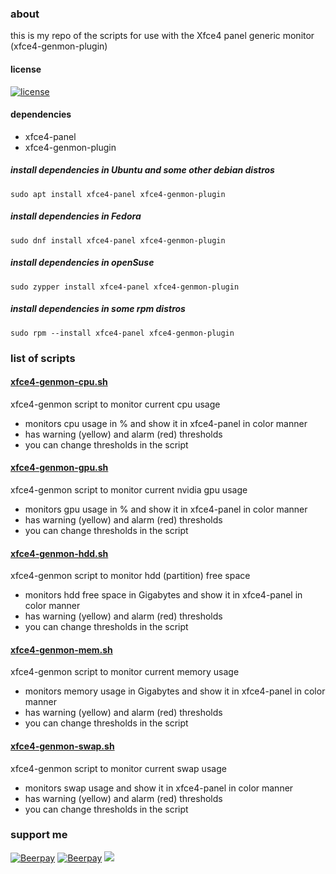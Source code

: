 ### about
this is my repo of the scripts for use with the Xfce4 panel generic monitor (xfce4-genmon-plugin)

#### license  
[![license](https://img.shields.io/github/license/almaceleste/xfce4-genmon-scripts.svg?longCache=true)](https://github.com/almaceleste/xfce4-genmon-scripts/blob/master/LICENSE)

<!-- #### wiki -->

#### dependencies
* xfce4-panel
* xfce4-genmon-plugin
##### install dependencies in Ubuntu and some other debian distros
```
sudo apt install xfce4-panel xfce4-genmon-plugin
```
##### install dependencies in Fedora
```
sudo dnf install xfce4-panel xfce4-genmon-plugin
```
##### install dependencies in openSuse
```
sudo zypper install xfce4-panel xfce4-genmon-plugin
```
##### install dependencies in some rpm distros
```
sudo rpm --install xfce4-panel xfce4-genmon-plugin
```

### list of scripts 
#### [xfce4-genmon-cpu.sh](https://github.com/almaceleste/xfce4-genmon-scripts/raw/master/src/xfce4-genmon-cpu.sh 'download')  
xfce4-genmon script to monitor current cpu usage
* monitors cpu usage in % and show it in xfce4-panel in color manner
* has warning (yellow) and alarm (red) thresholds
* you can change thresholds in the script

#### [xfce4-genmon-gpu.sh](https://github.com/almaceleste/xfce4-genmon-scripts/raw/master/src/xfce4-genmon-gpu.sh 'download')  
xfce4-genmon script to monitor current nvidia gpu usage
* monitors gpu usage in % and show it in xfce4-panel in color manner
* has warning (yellow) and alarm (red) thresholds
* you can change thresholds in the script

#### [xfce4-genmon-hdd.sh](https://github.com/almaceleste/xfce4-genmon-scripts/raw/master/src/xfce4-genmon-hdd.sh 'download')  
xfce4-genmon script to monitor hdd (partition) free space
* monitors hdd free space in Gigabytes and show it in xfce4-panel in color manner
* has warning (yellow) and alarm (red) thresholds
* you can change thresholds in the script

#### [xfce4-genmon-mem.sh](https://github.com/almaceleste/xfce4-genmon-scripts/raw/master/src/xfce4-genmon-mem.sh 'download')  
xfce4-genmon script to monitor current memory usage
* monitors memory usage in Gigabytes and show it in xfce4-panel in color manner
* has warning (yellow) and alarm (red) thresholds
* you can change thresholds in the script

#### [xfce4-genmon-swap.sh](https://github.com/almaceleste/xfce4-genmon-scripts/raw/master/src/xfce4-genmon-swap.sh 'download')  
xfce4-genmon script to monitor current swap usage
* monitors swap usage and show it in xfce4-panel in color manner
* has warning (yellow) and alarm (red) thresholds
* you can change thresholds in the script

### support me
[![Beerpay](https://beerpay.io/almaceleste/xfce4-genmon-scripts/badge.svg?style=beer)](https://beerpay.io/almaceleste/xfce4-genmon-scripts) [![Beerpay](https://beerpay.io/almaceleste/xfce4-genmon-scripts/make-wish.svg?style=flat)](https://beerpay.io/almaceleste/xfce4-genmon-scripts?focus=wish)
[![](https://img.shields.io/badge/Paypal-donate_me-blue.svg?longCache=true&logo=paypal)](https://www.paypal.me/almaceleste "paypal | donate me") 
